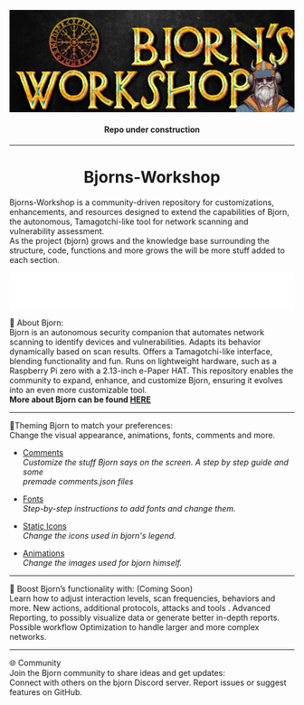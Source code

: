 ![Header](Images/BjornsWorkshop.png)
<br>
<div align="center">
<h4>Repo under construction</h4>
</div>

  ---
  

<div align="center">
  <h1>Bjorns-Workshop</h1>
</div>

Bjorns-Workshop is a community-driven repository for customizations, enhancements, and resources designed to extend the capabilities of Bjorn, the autonomous, Tamagotchi-like tool for network scanning and vulnerability assessment.<br>
As the project (bjorn) grows and the knowledge base surrounding the structure, code, functions and more grows the will be more stuff added to each section. 



<p align="center"> <img src="https://github.com/ATOMNFT/CM-Box/blob/main/Images/Repolike.svg"> </p>


🌟 About Bjorn:
<br>
Bjorn is an autonomous security companion that automates network scanning to identify devices and vulnerabilities.
Adapts its behavior dynamically based on scan results.
Offers a Tamagotchi-like interface, blending functionality and fun.
Runs on lightweight hardware, such as a Raspberry Pi zero with a 2.13-inch e-Paper HAT.
This repository enables the community to expand, enhance, and customize Bjorn, ensuring it evolves into an even more customizable tool.<br>
**More about Bjorn can be found <a href=https://github.com/infinition/Bjorn>HERE</a>**
___

🎨Theming Bjorn to match your preferences:
<br>
Change the visual appearance, animations, fonts, comments and more.
<br>

- [Comments](https://github.com/ATOMNFT/Bjorns-Workshop/tree/main/Comments)  
   *Customize the stuff Bjorn says on the screen. A step by step guide and some <br> premade comments.json files*

- [Fonts](#fonts)  
   *Step-by-step instructions to add fonts and change them.*

- [Static Icons](#icons)  
   *Change the icons used in bjorn's legend.*

- [Animations](#animations)  
   *Change the images used for bjorn himself.*

--- 


🚀 Boost Bjorn’s functionality with: (Coming Soon)
<br>
Learn how to adjust interaction levels, scan frequencies, behaviors and more.
New actions, additional protocols, attacks and tools .
Advanced Reporting, to possibly visualize data or generate better in-depth reports.
Possible workflow Optimization to handle larger and more complex networks.

---

🌐 Community
<br>
Join the Bjorn community to share ideas and get updates:
<br>
Connect with others on the bjorn Discord server.
Report issues or suggest features on GitHub.
